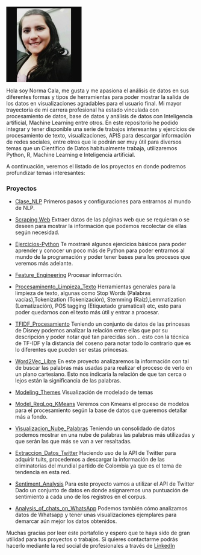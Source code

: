 <p><img src="FOTONORMA.png" align="center"></p>


Hola soy Norma Cala, me gusta y me apasiona el análisis de datos en sus diferentes formas y tipos de herramientas para poder mostrar la salida de los datos en visualizaciones agradables para el usuario final. Mi mayor trayectoria de mi carrera profesional ha estado vinculada con procesamiento de datos, base de datos y análisis de datos con Inteligencia artificial, Machine Learning entre otros.
En este repositorio he podido integrar y tener disponible una serie de trabajos interesantes y ejercicios de procesamiento de texto, visualizaciones, APIS para descargar información de redes sociales, entre otros que le podrán ser muy útil para diversos temas que un Científico de Datos habitualmente trabaja, utilizaremos Python, R, Machine Learning e Inteligencia artificial.

A continuación, veremos el listado de los proyectos en donde podremos profundizar temas interesantes:

### Proyectos

- [Clase_NLP](https://github.com/normacalamartinez/Clase_NLP.git) Primeros pasos y configuraciones para entrarnos al mundo de NLP.

- [Scraping Web](https://github.com/normacalamartinez/Scraping.git) Extraer datos de las páginas web que se requieran o se deseen para mostrar la información que podemos recolectar de ellas según necesidad.

- [Ejercicios-Python](https://github.com/normacalamartinez/Ejercicios-Python.git) Te mostraré algunos ejercicios básicos para poder aprender y conocer un poco más de Python para poder entrarnos al mundo de la programación y poder tener bases para los procesos que veremos más adelante.

- [Feature_Engineering](https://github.com/normacalamartinez/Feature_Engineering.git)  Procesar información.

- [Procesaminento_Limpieza_Texto](https://github.com/normacalamartinez/Procesaminento_Limpieza_Texto.git) Herramientas generales para la limpieza de texto, algunas como Stop Words (Palabras vacías),Tokenization (Tokenización), Stemming (Raíz),Lemmatization (Lematización), POS tagging (Etiquetado gramatical) etc, esto para poder quedarnos con el texto más útil y entrar a procesar.

- [TFIDF_Procesamiento](https://github.com/normacalamartinez/TFIDF_Procesamiento.git) Teniendo un conjunto de datos de las princesas de Disney podemos analizar la relación entre ellas que por su descripción y poder notar qué tan parecidas son... esto con la técnica de TF-IDF y la distancia del coseno para notar todo lo contrario que es lo diferentes que pueden ser estas princesas.

- [Word2Vec_Libre](https://github.com/normacalamartinez/Word2Vec_Libre.git) En este proyecto analizaremos la información con tal de buscar las palabras más usadas para realizar el proceso de verlo en un plano cartesiano. Esto nos indicaría la relación de que tan cerca o lejos están la significancia de las palabras.

- [Modeling_Themes](https://github.com/normacalamartinez/Modeling_Themes.git) Visualización de modelado de temas 

- [Model_RegLog_KMeans](https://github.com/normacalamartinez/Model_RegLog_KMeans.git) Veremos con Kmeans el proceso de modelos para el procesamiento según la base de datos que queremos detallar más a fondo.

- [Visualizacion_Nube_Palabras](https://github.com/normacalamartinez/Visualizacion_Nube_Palabras.git) Teniendo un consolidado de datos podemos mostrar en una nube de palabras las palabras más utilizadas y que serán las que más se van a ver resaltadas.

- [Extraccion_Datos_Twitter](https://github.com/normacalamartinez/Extraccion_Datos_Twitter.git) Haciendo uso de la API de Twitter para adquirir tuits, procedemos a descargar la información de las eliminatorias del mundial partido de Colombia ya que es el tema de tendencia en esta red.

- [Sentiment_Analysis](https://github.com/normacalamartinez/Sentiment_Analysis.git) Para este proyecto vamos a utilizar el API de Twitter Dado un conjunto de datos en donde asignaremos una puntuación de sentimiento a cada uno de los registros en el corpus.

- [Analysis_of_chats_on_WhatsApp](https://github.com/normacalamartinez/Analysis_of_chats_on_WhatsApp.git) Podemos también cómo analizamos datos de Whatsapp y tener unas visualizaciones ejemplares para demarcar aún mejor los datos obtenidos.



Muchas gracias por leer este portafolio y espero que te haya sido de gran utilidad para tus proyectos o trabajos. Si quieres contactarme podrás hacerlo mediante la red social de profesionales a través de [LinkedIn](https://www.linkedin.com/in/norma-yuliana-cala-martinez-40499646/)
